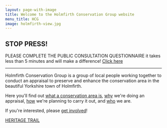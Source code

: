 ```yaml
---
layout: page-with-image
title: Welcome to the Holmfirth Conservation Group website
menu_title: HCG
image: holmfirth-view.jpg
---
```


## STOP PRESS!
PLEASE COMPLETE THE PUBLIC CONSULTATION QUESTIONNAIRE it takes less than 5 minutes and will make a difference! [Click here](https://www.surveymonkey.co.uk/r/F22KHJM)

---

Holmfirth Conservation Group is a group of local people working
together to conduct an appraisal to preserve and enhance the
conservation area in the beautiful Yorkshire town of Holmfirth.

Here you'll find out [what a conservation area is](/what-is-holmfirth-conservation-area/), [why](/why-are-we-doing-this) we're doing an appraisal, [how](how) we're planning to carry it out, and [who](/who-are-the-holmfirth-conservation-group/) we are.

If you're interested, please [get involved](/Volunteering/)!

[HERITAGE TRAIL](/heritage/)
